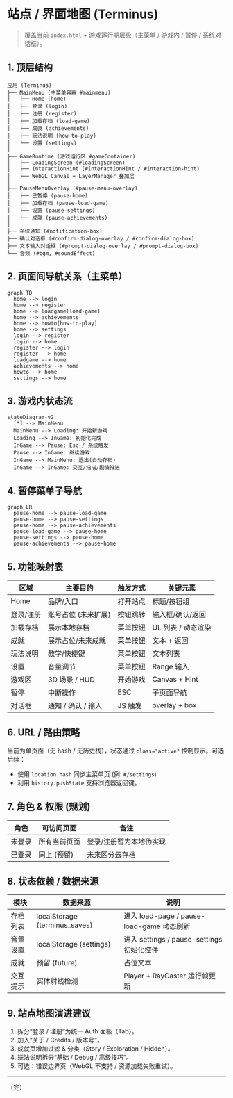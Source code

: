 # 站点 / 界面地图 (Terminus)

> 覆盖当前 `index.html` + 游戏运行期层级（主菜单 / 游戏内 / 暂停 / 系统对话框）。

## 1. 顶层结构

```
应用 (Terminus)
├── MainMenu (主菜单容器 #mainmenu)
│   ├── Home (home)
│   ├── 登录 (login)
│   ├── 注册 (register)
│   ├── 加载存档 (load-game)
│   ├── 成就 (achievements)
│   ├── 玩法说明 (how-to-play)
│   └── 设置 (settings)
│
├── GameRuntime (游戏运行区 #gameContainer)
│   ├── LoadingScreen (#loadingScreen)
│   ├── InteractionHint (#interactionHint / #interaction-hint)
│   └── WebGL Canvas + LayerManager 叠加层
│
├── PauseMenuOverlay (#pause-menu-overlay)
│   ├── 已暂停 (pause-home)
│   ├── 加载存档 (pause-load-game)
│   ├── 设置 (pause-settings)
│   └── 成就 (pause-achievements)
│
├── 系统通知 (#notification-box)
├── 确认对话框 (#confirm-dialog-overlay / #confirm-dialog-box)
├── 文本输入对话框 (#prompt-dialog-overlay / #prompt-dialog-box)
└── 音频 (#bgm, #soundEffect)
```

## 2. 页面间导航关系（主菜单）

```mermaid
graph TD
  home --> login
  home --> register
  home --> loadgame[load-game]
  home --> achievements
  home --> howto[how-to-play]
  home --> settings
  login --> register
  login --> home
  register --> login
  register --> home
  loadgame --> home
  achievements --> home
  howto --> home
  settings --> home
```

## 3. 游戏内状态流

```mermaid
stateDiagram-v2
  [*] --> MainMenu
  MainMenu --> Loading: 开始新游戏
  Loading --> InGame: 初始化完成
  InGame --> Pause: Esc / 系统触发
  Pause --> InGame: 继续游戏
  InGame --> MainMenu: 退出(自动存档)
  InGame --> InGame: 交互/扫描/剧情推进
```

## 4. 暂停菜单子导航

```mermaid
graph LR
  pause-home --> pause-load-game
  pause-home --> pause-settings
  pause-home --> pause-achievements
  pause-load-game --> pause-home
  pause-settings --> pause-home
  pause-achievements --> pause-home
```

## 5. 功能映射表

| 区域      | 主要目的            | 触发方式 | 关键元素           |
| --------- | ------------------- | -------- | ------------------ |
| Home      | 品牌/入口           | 打开站点 | 标题/按钮组        |
| 登录/注册 | 账号占位 (未来扩展) | 按钮跳转 | 输入框/确认/返回   |
| 加载存档  | 展示本地存档        | 菜单按钮 | UL 列表 / 动态渲染 |
| 成就      | 展示占位/未来成就   | 菜单按钮 | 文本 + 返回        |
| 玩法说明  | 教学/快捷键         | 菜单按钮 | 文本列表           |
| 设置      | 音量调节            | 菜单按钮 | Range 输入         |
| 游戏区    | 3D 场景 / HUD       | 开始游戏 | Canvas + Hint      |
| 暂停      | 中断操作            | ESC      | 子页面导航         |
| 对话框    | 通知 / 确认 / 输入  | JS 触发  | overlay + box      |

## 6. URL / 路由策略

当前为单页面（无 hash / 无历史栈），状态通过 `class="active"` 控制显示。可选后续：

- 使用 `location.hash` 同步主菜单页 (例: `#/settings`)
- 利用 `history.pushState` 支持浏览器返回键。

## 7. 角色 & 权限 (规划)

| 角色   | 可访问页面   | 备注                    |
| ------ | ------------ | ----------------------- |
| 未登录 | 所有当前页面 | 登录/注册暂为本地伪实现 |
| 已登录 | 同上 (预留)  | 未来区分云存档          |

## 8. 状态依赖 / 数据来源

| 模块     | 数据来源                      | 说明                                      |
| -------- | ----------------------------- | ----------------------------------------- |
| 存档列表 | localStorage (terminus_saves) | 进入 load-page / pause-load-game 动态刷新 |
| 音量设置 | localStorage (settings)       | 进入 settings / pause-settings 初始化控件 |
| 成就     | 预留 (future)                 | 占位文本                                  |
| 交互提示 | 实体射线检测                  | Player + RayCaster 运行帧更新             |

## 9. 站点地图演进建议

1. 拆分“登录 / 注册”为统一 Auth 面板（Tab）。
2. 加入“关于 / Credits / 版本号”。
3. 成就页增加过滤 & 分类（Story / Exploration / Hidden）。
4. 玩法说明拆分“基础 / Debug / 高级技巧”。
5. 可选：错误边界页（WebGL 不支持 / 资源加载失败重试）。

---

（完）
